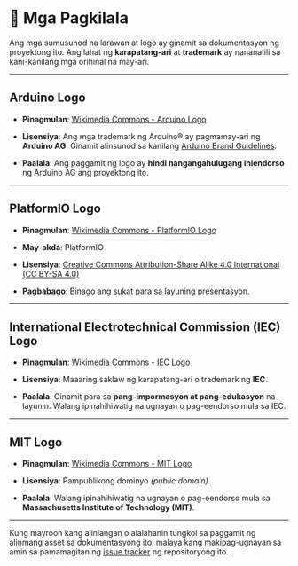 # 📄 Mga Pagkilala

Ang mga sumusunod na larawan at logo ay ginamit
sa dokumentasyon ng proyektong ito. Ang lahat ng
**karapatang-ari** at **trademark** ay nananatili
sa kani-kanilang mga orihinal na may-ari.

---

## Arduino Logo

- **Pinagmulan**: [Wikimedia Commons - Arduino Logo](https://commons.wikimedia.org/wiki/File:Arduino_Logo.svg)

- **Lisensiya**: Ang mga trademark ng Arduino® ay pagmamay-ari ng **Arduino AG**. Ginamit alinsunod sa kanilang [Arduino Brand Guidelines](https://www.arduino.cc/en/trademark).

- **Paalala**: Ang paggamit ng logo ay **hindi nangangahulugang iniendorso** ng Arduino AG ang proyektong ito.

---

## PlatformIO Logo

- **Pinagmulan**: [Wikimedia Commons - PlatformIO Logo](https://commons.wikimedia.org/wiki/File:PlatformIO_logo.svg)

- **May-akda**: PlatformIO

- **Lisensiya**: [Creative Commons Attribution-Share Alike 4.0 International (CC BY-SA 4.0)](https://creativecommons.org/licenses/by-sa/4.0/)

- **Pagbabago**: Binago ang sukat para sa layuning presentasyon.

---

## International Electrotechnical Commission (IEC) Logo

- **Pinagmulan**: [Wikimedia Commons - IEC Logo](https://commons.wikimedia.org/wiki/File:International_Electrotechnical_Commission_Logo.svg)

- **Lisensiya**: Maaaring saklaw ng karapatang-ari o trademark ng **IEC**.

- **Paalala**: Ginamit para sa **pang-impormasyon at pang-edukasyon** na layunin. Walang ipinahihiwatig na ugnayan o pag-eendorso mula sa IEC.

---

## MIT Logo

- **Pinagmulan**: [Wikimedia Commons - MIT Logo](https://commons.wikimedia.org/wiki/File:MIT_logo.svg)

- **Lisensiya**: Pampublikong dominyo *(public domain)*.

- **Paalala**: Walang ipinahihiwatig na ugnayan o pag-eendorso mula sa **Massachusetts Institute of Technology (MIT)**.

---

Kung mayroon kang alinlangan o alalahanin tungkol
sa paggamit ng alinmang asset sa dokumentasyong
ito, malaya kang makipag-ugnayan sa amin sa
pamamagitan ng [issue tracker](https://github.com/LakanHaraya/Tibok/issues) ng repositoryong ito.
